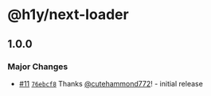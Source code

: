 # @h1y/next-loader

## 1.0.0

### Major Changes

- [#11](https://github.com/h1ylabs/next-loader/pull/11) [`76ebcf8`](https://github.com/h1ylabs/next-loader/commit/76ebcf8d80e1764a9af6546b31d5b1b393d2cec2) Thanks [@cutehammond772](https://github.com/cutehammond772)! - initial release
